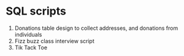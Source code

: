 <h1>SQL scripts</h1>
<ol> 
<li>Donations table design to collect addresses, and donations from individuals</li>
<li>Fizz buzz class interview script</li>
<li>Tik Tack Toe</li>
</ol>
